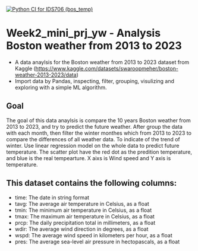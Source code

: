 [![Python CI for IDS706 (bos_temp)](https://github.com/yuqianw2002/week2_mini_prj_yw/actions/workflows/main.yml/badge.svg)](https://github.com/yuqianw2002/week2_mini_prj_yw/actions/workflows/main.yml)
# Week2_mini_prj_yw - Analysis Boston weather from 2013 to 2023

- A data anaylsis for the Boston weather from 2013 to 2023 dataset from Kaggle (https://www.kaggle.com/datasets/swaroopmeher/boston-weather-2013-2023/data)
- Import data by Pandas, inspecting, filter, grouping, visulizing and exploring with a simple ML algorithm. 

## Goal
The goal of this data anaylsis is compare the 10 years Boston weather from 2013 to 2023, and try to predict the future weather. After group the data with each month, then filter the winter monthes which from 2013 to 2023 to compare the differences of all weather data. To indicate of the trend of winter. Use linear regression model on the whole data to predict future temperature. The scatter plot have the red dot as the predition temperature, and blue is the real tempearture. X aixs is Wind speed and Y axis is temperature.  


## This dataset contains the following columns:
- time: The date in string format
- tavg: The average air temperature in Celsius, as a float
- tmin: The minimum air temperature in Celsius, as a float
- tmax: The maximum air temperature in Celsius, as a float
- prcp: The daily precipitation total in millimeters, as a float
- wdir: The average wind direction in degrees, as a float
- wspd: The average wind speed in kilometers per hour, as a float
- pres: The average sea-level air pressure in hectopascals, as a float


